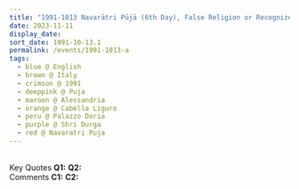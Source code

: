 ```yaml
---
title: "1991-1013 Navarātri Pūjā (6th Day), False Religion or Recognize Me, Tent, Cabella Ligure, Alessandria, Italy"
date: 2023-11-11
display_date: 
sort_date: 1991-10-13.1
permalink: /events/1991-1013-a
tags:
  - blue @ English
  - brown @ Italy
  - crimson @ 1991
  - deeppink @ Puja
  - maroon @ Alessandria
  - orange @ Cabella Ligure
  - peru @ Palazzo Doria
  - purple @ Shri Durga
  - red @ Navaratri Puja
---
```


<br>

<wave-list>
  <list-title color="DarkSeaGreen" width="55">Key Quotes</list-title>
  <list-item color="BlanchedAlmond" width="280"><b>Q1:</b> <i></i></list-item>
  <list-item color="Lavender" width="280"><b>Q2:</b> <i></i></list-item>
</wave-list>

<br>

<wave-list>
  <list-title color="DarkSeaGreen" width="55">Comments</list-title>
  <list-item color="BlanchedAlmond" width="280"><b>C1:</b> <i></i></list-item>
  <list-item color="Lavender" width="280"><b>C2:</b> <i></i></list-item>
</wave-list>
